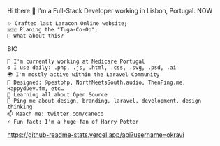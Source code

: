 Hi there 👋
I'm a Full-Stack Developer working in Lisbon, Portugal.
NOW

    ✨ Crafted last Laracon Online website;
    🇵🇹 Planing the "Tuga-Co-Op";
    🍑 What about this?

BIO

    🏢 I'm currently working at Medicare Portugal
    ⚙️ I use daily: .php, .js, .html, .css, .svg, .psd, .ai
    🌍 I'm mostly active within the Laravel Community
    💅 Designed: @pestphp, NorthMeetsSouth.audio, ThenPing.me, HappydDev.fm, etc…
    🌱 Learning all about Open Source
    💬 Ping me about design, branding, laravel, development, design thinking
    📫 Reach me: twitter.com/caneco
    ⚡️ Fun fact: I'm a huge fan of Harry Potter

https://github-readme-stats.vercel.app/api?username=okravi
